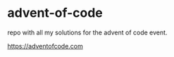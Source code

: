 # advent-of-code

repo with all my solutions for the advent of code event.

https://adventofcode.com
